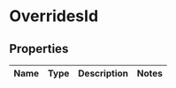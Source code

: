 

# OverridesId


## Properties

| Name | Type | Description | Notes |
|------------ | ------------- | ------------- | -------------|



